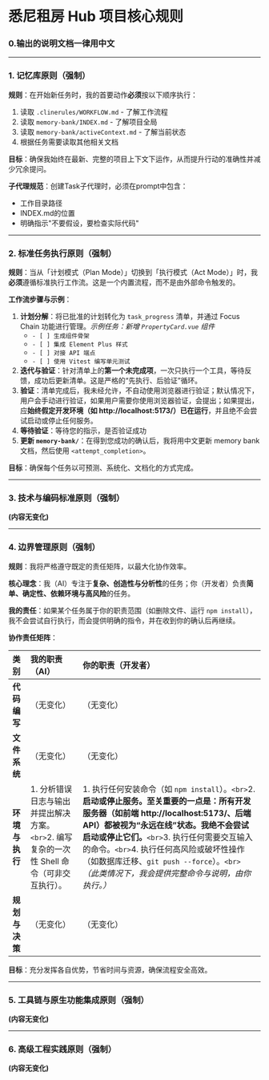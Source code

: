 # 悉尼租房 Hub 项目核心规则

### 0.输出的说明文档一律用中文

---

### 1. 记忆库原则（强制）

**规则**：在开始新任务时，我的首要动作**必须**按以下顺序执行：
1. 读取 `.clinerules/WORKFLOW.md` - 了解工作流程
2. 读取 `memory-bank/INDEX.md` - 了解项目全局
3. 读取 `memory-bank/activeContext.md` - 了解当前状态
4. 根据任务需要读取其他相关文档

**目标**：确保我始终在最新、完整的项目上下文下运作，从而提升行动的准确性并减少冗余提问。

**子代理规范**：创建Task子代理时，必须在prompt中包含：
- 工作目录路径
- INDEX.md的位置
- 明确指示"不要假设，要检查实际代码"

---

### 2. 标准任务执行原则（强制）

**规则**：当从「计划模式（Plan Mode）」切换到「执行模式（Act Mode）」时，我**必须**遵循标准执行工作流。这是一个内置流程，而不是由外部命令触发的。

**工作流步骤与示例**：

1. **计划分解**：将已批准的计划转化为 `task_progress` 清单，并通过 Focus Chain 功能进行管理。*示例任务：新增 `PropertyCard.vue` 组件*
   * `- [ ] 生成组件骨架`
   * `- [ ] 集成 Element Plus 样式`
   * `- [ ] 对接 API 端点`
   * `- [ ] 使用 Vitest 编写单元测试`
2. **迭代与验证**：针对清单上的**第一个未完成项**，一次只执行一个工具，等待反馈，成功后更新清单。这是严格的“先执行、后验证”循环。
3. **验证**：清单完成后，我未经允许，不自动使用浏览器进行验证；默认情况下，用户会手动进行验证，如果用户需要你使用浏览器验证，会提出；如果提出，应**始终假定开发环境（如 http://localhost:5173/）已在运行**，并且绝不会尝试启动或停止任何服务。
4. **等待验证**：等待您的指示，是否验证成功
5. **更新 `memory-bank/`**：在得到您成功的确认后，我将用中文更新 memory bank 文档，然后使用 `<attempt_completion>`。

**目标**：确保每个任务以可预测、系统化、文档化的方式完成。

---

### 3. 技术与编码标准原则（强制）

**(内容无变化)**

---

### 4. 边界管理原则（强制）

**规则**：我将严格遵守既定的责任矩阵，以最大化协作效率。

**核心理念**：我（AI）专注于**复杂、创造性与分析性**的任务；你（开发者）负责**简单、确定性、依赖环境与高风险**的任务。

**我的责任**：如果某个任务属于你的职责范围（如删除文件、运行 `npm install`），我不会尝试自行执行，而会提供明确的指令，并在收到你的确认后再继续。

**协作责任矩阵**：

| 类别                 | 我的职责（AI）                                                                                | 你的职责（开发者）                                                                                                                                                                                                                                                                                                                                                                                 |
| :------------------- | :-------------------------------------------------------------------------------------------- | :------------------------------------------------------------------------------------------------------------------------------------------------------------------------------------------------------------------------------------------------------------------------------------------------------------------------------------------------------------------------------------------------- |
| **代码编写**   | （无变化）                                                                                    | （无变化）                                                                                                                                                                                                                                                                                                                                                                                         |
| **文件系统**   | （无变化）                                                                                    | （无变化）                                                                                                                                                                                                                                                                                                                                                                                         |
| **环境与执行** | 1. 分析错误日志与输出并提出解决方案。`<br>`2. 编写复杂的一次性 Shell 命令（可非交互执行）。 | 1. 执行任何安装命令（如 `npm install`）。`<br>`2. **启动或停止服务。至关重要的一点是：所有开发服务器（如前端 http://localhost:5173/、后端API）都被视为“永远在线”状态。我绝不会尝试启动或停止它们。**`<br>`3. 执行任何需要交互输入的命令。`<br>`4. 执行任何高风险或破坏性操作（如数据库迁移、`git push --force`）。`<br>`*（此类情况下，我会提供完整命令与说明，由你执行。）* |
| **规划与决策** | （无变化）                                                                                    | （无变化）                                                                                                                                                                                                                                                                                                                                                                                         |

**目标**：充分发挥各自优势，节省时间与资源，确保流程安全高效。

---

### 5. 工具链与原生功能集成原则（强制）

**(内容无变化)**

---

### 6. 高级工程实践原则（强制）

**(内容无变化)**
